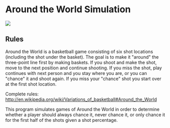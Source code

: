 Around the World Simulation
===========================
![](https://raw.github.com/chazp/around_the_world/master/pictures/AroundtheWorld.PNG)

## Rules ##
Around the World is a basketball game consisting of six shot locations (including the shot under the basket). The goal is to make it "around" the three-point line first by making baskets. If you shoot and make the shot, move to the next position and continue shooting. If you miss the shot, play continues with next person and you stay where you are,
or you can "chance" it and shoot again. If you miss your "chance" shot you start over at the first shot location.

Complete rules:
http://en.wikipedia.org/wiki/Variations_of_basketball#Around_the_World


This program simulates games of Around the World in order to determine whether a 
player should always chance it, never chance it, or only chance it for the first
half of the shots given a shot percentage. 
